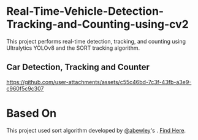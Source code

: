 # Real-Time-Vehicle-Detection-Tracking-and-Counting-using-cv2
This project performs real-time  detection, tracking, and counting using Ultralytics YOLOv8 and the SORT tracking algorithm.

## Car Detection, Tracking and Counter

https://github.com/user-attachments/assets/c55c46bd-7c3f-43fb-a3e9-c960f5c9c307

# Based On

This project used sort algorithm developed by [@abewley](https://github.com/abewley)'s . [Find Here](https://github.com/abewley/sort).
